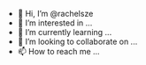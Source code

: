 - 👋 Hi, I’m @rachelsze
- 👀 I’m interested in ...
- 🌱 I’m currently learning ...
- 💞️ I’m looking to collaborate on ...
- 📫 How to reach me ...

<!---
rachelsze/rachelsze is a ✨ special ✨ repository because its `README.md` (this file) appears on your GitHub profile.
You can click the Preview link to take a look at your changes.
--->
